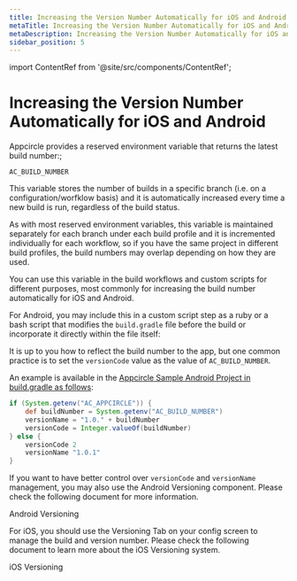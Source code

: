 ```yaml
---
title: Increasing the Version Number Automatically for iOS and Android
metaTitle: Increasing the Version Number Automatically for iOS and Android
metaDescription: Increasing the Version Number Automatically for iOS and Android
sidebar_position: 5
---
```


import ContentRef from '@site/src/components/ContentRef';

# Increasing the Version Number Automatically for iOS and Android

Appcircle provides a reserved environment variable that returns the latest build number:;

`AC_BUILD_NUMBER`

This variable stores the number of builds in a specific branch (i.e. on a configuration/worfklow basis) and it is automatically increased every time a new build is run, regardless of the build status.

As with most reserved environment variables, this variable is maintained separately for each branch under each build profile and it is incremented individually for each workflow, so if you have the same project in different build profiles, the build numbers may overlap depending on how they are used.

You can use this variable in the build workflows and custom scripts for different purposes, most commonly for increasing the build number automatically for iOS and Android.



For Android, you may include this in a custom script step as a ruby or a bash script that modifies the `build.gradle` file before the build or incorporate it directly within the file itself:

It is up to you how to reflect the build number to the app, but one common practice is to set the `versionCode` value as the value of `AC_BUILD_NUMBER`.

An example is available in the [Appcircle Sample Android Project in build.gradle as follows](https://github.com/appcircleio/appcircle-sample-android/blob/master/app/build.gradle#L12):

```groovy
if (System.getenv("AC_APPCIRCLE")) {
    def buildNumber = System.getenv("AC_BUILD_NUMBER")
    versionName = "1.0." + buildNumber
    versionCode = Integer.valueOf(buildNumber)
} else {
    versionCode 2
    versionName "1.0.1"
}
```

If you want to have better control over `versionCode` and `versionName` management, you may also use the Android Versioning component. Please check the following document for more information.

<ContentRef url="/versioning/android-version">
  Android Versioning
</ContentRef>

For iOS, you should use the Versioning Tab on your config screen to manage the build and version number. Please check the following document to learn more about the iOS Versioning system.

<ContentRef url="/versioning/ios-version">
  iOS Versioning
</ContentRef>
